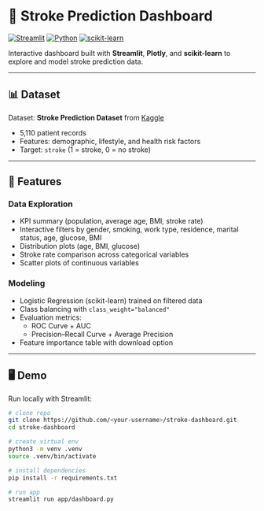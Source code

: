 # 🧠 Stroke Prediction Dashboard

[![Streamlit](https://img.shields.io/badge/Streamlit-FF4B4B?logo=streamlit&logoColor=white)](https://streamlit.io/)
[![Python](https://img.shields.io/badge/Python-3.10-blue?logo=python&logoColor=white)](https://www.python.org/)
[![scikit-learn](https://img.shields.io/badge/scikit--learn-F7931E?logo=scikit-learn&logoColor=white)](https://scikit-learn.org/)

Interactive dashboard built with **Streamlit**, **Plotly**, and **scikit-learn** to explore and model stroke prediction data.

---

## 📊 Dataset
Dataset: **Stroke Prediction Dataset** from [Kaggle](https://www.kaggle.com/datasets/fedesoriano/stroke-prediction-dataset)
- 5,110 patient records
- Features: demographic, lifestyle, and health risk factors
- Target: `stroke` (1 = stroke, 0 = no stroke)

---

## 🚀 Features

### Data Exploration
- KPI summary (population, average age, BMI, stroke rate)
- Interactive filters by gender, smoking, work type, residence, marital status, age, glucose, BMI
- Distribution plots (age, BMI, glucose)
- Stroke rate comparison across categorical variables
- Scatter plots of continuous variables

### Modeling
- Logistic Regression (scikit-learn) trained on filtered data
- Class balancing with `class_weight="balanced"`
- Evaluation metrics:
  - ROC Curve + AUC
  - Precision–Recall Curve + Average Precision
- Feature importance table with download option

---

## 🖥️ Demo

Run locally with Streamlit:

```bash
# clone repo
git clone https://github.com/<your-username>/stroke-dashboard.git
cd stroke-dashboard

# create virtual env
python3 -m venv .venv
source .venv/bin/activate

# install dependencies
pip install -r requirements.txt

# run app
streamlit run app/dashboard.py
